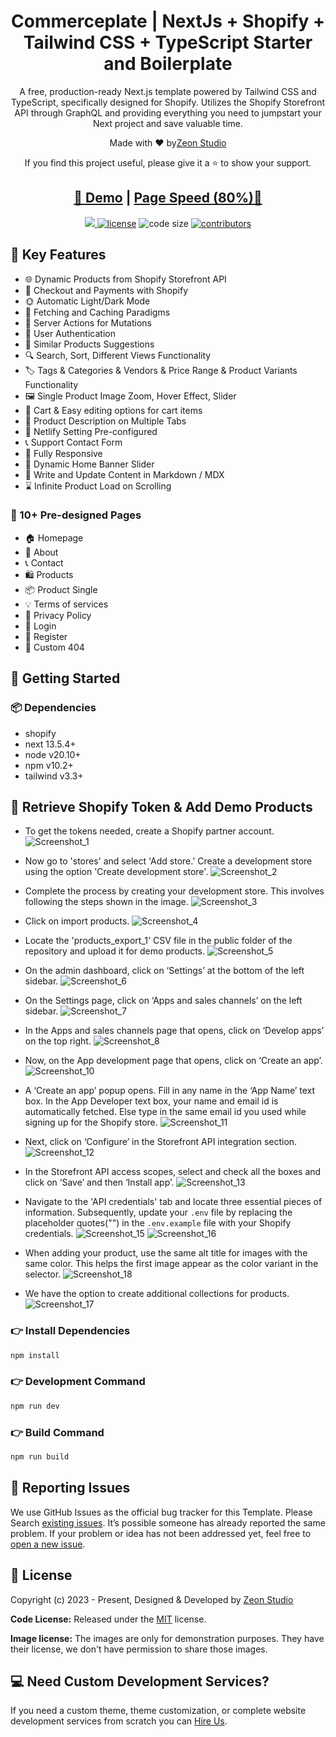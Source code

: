 <h1 align=center>Commerceplate | NextJs + Shopify + Tailwind CSS + TypeScript Starter and Boilerplate</h1>

<p align=center>A free, production-ready Next.js template powered by Tailwind CSS and TypeScript, specifically designed for Shopify. Utilizes the Shopify Storefront API through GraphQL and providing everything you need to jumpstart your Next project and save valuable time.</p>

<p align=center>Made with ♥ by<a href="https://zeon.studio/">Zeon Studio</a></p>
<p align=center> If you find this project useful, please give it a ⭐ to show your support. </p>

<h2 align="center"> <a target="_blank" href="https://commerceplate.netlify.app/" rel="nofollow">👀 Demo</a> | <a  target="_blank" href="">Page Speed (80%)🚀</a>
</h2>

<p align=center>

  <a href="https://github.com/vercel/next.js/releases/tag/v14.0.2" alt="Contributors">
    <img src="https://img.shields.io/static/v1?label=NEXTJS&message=13.4&color=000&logo=nextjs" />
  </a>

  <a href="https://github.com/zeon-studio/commerceplate/blob/main/LICENSE">
    <img src="https://img.shields.io/github/license/zeon-studio/commerceplate" alt="license"></a>

  <img src="https://img.shields.io/github/languages/code-size/zeon-studio/commerceplate" alt="code size">

  <a href="https://github.com/zeon-studio/commerceplate/graphs/contributors">
    <img src="https://img.shields.io/github/contributors/zeon-studio/commerceplate" alt="contributors"></a>
</p>

## 📌 Key Features

- 🌐 Dynamic Products from Shopify Storefront API
- 💸 Checkout and Payments with Shopify
- 🌞 Automatic Light/Dark Mode
- 🚀 Fetching and Caching Paradigms
- 🔗 Server Actions for Mutations
- 🔐 User Authentication
- 🧩 Similar Products Suggestions
- 🔍 Search, Sort, Different Views Functionality
- 🏷️ Tags & Categories & Vendors & Price Range & Product Variants Functionality
- 🖼️ Single Product Image Zoom, Hover Effect, Slider
- 🛒 Cart & Easy editing options for cart items
- 📝 Product Description on Multiple Tabs
- 🔗 Netlify Setting Pre-configured
- 📞 Support Contact Form
- 📱 Fully Responsive
- 🔄 Dynamic Home Banner Slider
- 📝 Write and Update Content in Markdown / MDX
- ⌛ Infinite Product Load on Scrolling

### 📄 10+ Pre-designed Pages

- 🏠 Homepage
- 👤 About
- 📞 Contact
- 🛍️ Products
- 📦 Product Single
- 💡 Terms of services
- 📄 Privacy Policy
- 🔐 Login
- 🔑 Register
- 🚫 Custom 404

## 🚀 Getting Started

### 📦 Dependencies

- shopify
- next 13.5.4+
- node v20.10+
- npm v10.2+
- tailwind v3.3+

<!-- get Shopify storefront API access token-->

## 🛒 Retrieve Shopify Token & Add Demo Products

- To get the tokens needed, create a Shopify partner account.
  ![Screenshot_1](https://github.com/tfmurad/commerceplate/assets/145179606/7309e70c-905a-4f20-8ad0-bc73ef176e97)

- Now go to 'stores' and select 'Add store.' Create a development store using the option 'Create development store'.
  ![Screenshot_2](https://github.com/tfmurad/commerceplate/assets/145179606/f7bbeefd-61c5-44a5-97db-cd76dd9540f8)

- Complete the process by creating your development store. This involves following the steps shown in the image.
  ![Screenshot_3](https://github.com/tfmurad/commerceplate/assets/145179606/b774a0bf-1156-4dc2-995d-cb7ec5f403b1)

- Click on import products.
  ![Screenshot_4](https://github.com/tfmurad/commerceplate/assets/145179606/74c4e3fa-d9b3-47b8-b2e3-e6a1514ef8ac)

- Locate the 'products_export_1' CSV file in the public folder of the repository and upload it for demo products.
  ![Screenshot_5](https://github.com/tfmurad/commerceplate/assets/145179606/abc0ad01-fe98-483a-97d3-5e5ef240a349)

- On the admin dashboard, click on ‘Settings’ at the bottom of the left sidebar.
  ![Screenshot_6](https://github.com/tfmurad/commerceplate/assets/145179606/016346cd-75d9-4ee4-8703-810a0adcd209)

- On the Settings page, click on ‘Apps and sales channels’ on the left sidebar.
  ![Screenshot_7](https://github.com/tfmurad/commerceplate/assets/145179606/101e4145-6951-4658-a211-9c6680c27803)

- In the Apps and sales channels page that opens, click on ‘Develop apps’ on the top right.
  ![Screenshot_8](https://github.com/tfmurad/commerceplate/assets/145179606/164097b5-a36d-4f8a-a69c-5248cd505426)

- Now, on the App development page that opens, click on ‘Create an app’.
  ![Screenshot_10](https://github.com/tfmurad/commerceplate/assets/145179606/e8ef392b-0147-4dd6-a192-c643330cf7fd)

- A ‘Create an app’ popup opens. Fill in any name in the ‘App Name’ text box. In the App Developer text box, your name and email id is automatically fetched. Else type in the same email id you used while signing up for the Shopify store.
  ![Screenshot_11](https://github.com/tfmurad/commerceplate/assets/145179606/19a8bd57-8073-4e95-8a32-c11f00f082bc)

- Next, click on ‘Configure’ in the Storefront API integration section.
  ![Screenshot_12](https://github.com/tfmurad/commerceplate/assets/145179606/c49893e2-a058-4332-affc-82e81938df7e)

- In the Storefront API access scopes, select and check all the boxes and click on ‘Save’ and then ‘Install app’.
  ![Screenshot_13](https://github.com/tfmurad/commerceplate/assets/145179606/420f3fa6-5ec8-4daf-bd25-6e1a6c955b9a)

- Navigate to the 'API credentials' tab and locate three essential pieces of information. Subsequently, update your ``.env`` file by replacing the placeholder quotes("") in the ``.env.example`` file with your Shopify credentials.
  ![Screenshot_15](https://github.com/tfmurad/commerceplate/assets/145179606/516ea322-4151-40c0-a4d6-888973cd1915)
  ![Screenshot_16](https://github.com/tfmurad/commerceplate/assets/145179606/9d2777a6-997a-4212-bad3-b416d7636903)

- When adding your product, use the same alt title for images with the same color. This helps the first image appear as the color variant in the selector.
  ![Screenshot_18](https://github.com/tfmurad/commerceplate/assets/145179606/8eee60c4-07dd-48b2-bb8c-a86c77964483)

- We have the option to create additional collections for products.
  ![Screenshot_17](https://github.com/tfmurad/commerceplate/assets/145179606/8baae171-4e39-47bb-9839-e91a9a4f50c5)

### 👉 Install Dependencies

```bash
npm install
```

### 👉 Development Command

```bash
npm run dev
```

### 👉 Build Command

```bash
npm run build
```

<!-- reporting issue -->

## 🐞 Reporting Issues

We use GitHub Issues as the official bug tracker for this Template. Please Search [existing issues](https://github.com/zeon-studio/commerceplate/issues). It’s possible someone has already reported the same problem.
If your problem or idea has not been addressed yet, feel free to [open a new issue](https://github.com/zeon-studio/commerceplate/issues).

<!-- licence -->

## 📝 License

Copyright (c) 2023 - Present, Designed & Developed by [Zeon Studio](https://zeon.studio/)

**Code License:** Released under the [MIT](https://github.com/zeon-studio/commerceplate/blob/main/LICENSE) license.

**Image license:** The images are only for demonstration purposes. They have their license, we don't have permission to share those images.

## 💻 Need Custom Development Services?

If you need a custom theme, theme customization, or complete website development services from scratch you can [Hire Us](https://zeon.studio/).
